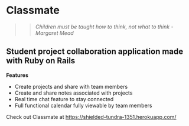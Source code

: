 # Classmate

>> *Children must be taught how to think, not what to think - Margaret Mead*

## Student project collaboration application made with Ruby on Rails

**Features**

* Create projects and share with team members
* Create and share notes associated with projects
* Real time chat feature to stay connected
* Full functional calendar fully viewable by team members

Check out Classmate at https://shielded-tundra-1351.herokuapp.com/